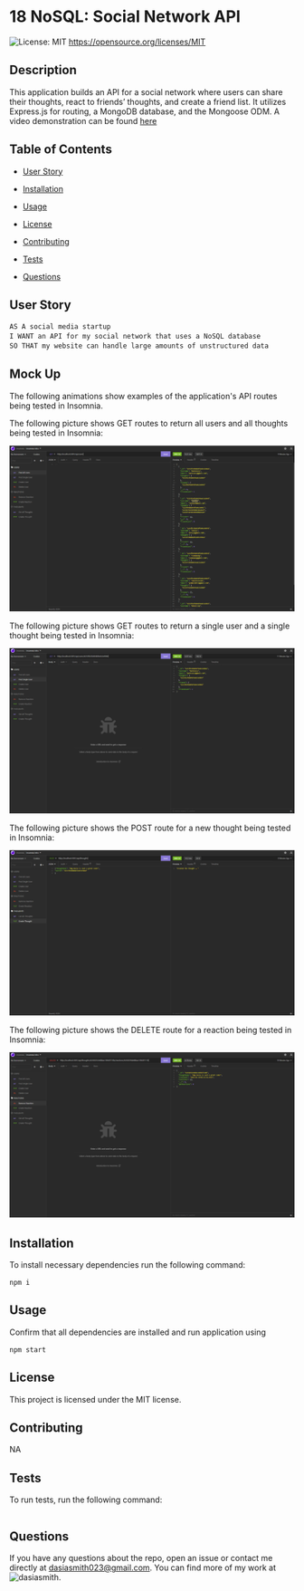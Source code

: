 # 18 NoSQL: Social Network API
  ![License: MIT](https://img.shields.io/badge/License-MIT-yellow.svg)
      https://opensource.org/licenses/MIT

  ## Description

  This application builds an API for a social network where users can share their thoughts, react to friends’ thoughts, and create a friend list. It utilizes Express.js for routing, a MongoDB database, and the Mongoose ODM. A video demonstration can be found [here](https://drive.google.com/file/d/1H7fOICaB4822x4oWwAcSRsIqt1RgQycB/view?usp=sharing)

  ## Table of Contents

  * [User Story](#userStory)

  * [Installation](#installation)

  * [Usage](#usage)

  * [License](#License)

  * [Contributing](#contributing)

  * [Tests](#tests)

  * [Questions](#Questions)

  ## User Story

  ```md
  AS A social media startup
  I WANT an API for my social network that uses a NoSQL database
  SO THAT my website can handle large amounts of unstructured data
  ```

  ## Mock Up

  The following animations show examples of the application's API routes being tested in Insomnia.

  The following picture shows GET routes to return all users and all thoughts being tested in Insomnia:

  ![Demo of GET routes to return all users and all thoughts being tested in Insomnia.](./Assets/AllUsers.PNG)

  The following picture shows GET routes to return a single user and a single thought being tested in Insomnia:

  ![Demo that shows GET routes to return a single user and a single thought being tested in Insomnia.](./Assets/SingleUser.PNG)

  The following picture shows the POST route for a new thought being tested in Insomnia:

  ![Demo that shows the POST route for new thought being tested in Insomnia.](./Assets/NewThought.PNG)

  The following picture shows the DELETE route for a reaction being tested in Insomnia:

  ![Demo that shows the POST and DELETE routes for a user’s friend list being tested in Insomnia.](./Assets/RemoveReaction.PNG)

  ## Installation
  
  To install necessary dependencies run the following command:

  ```
  npm i
  ```

  ## Usage

  Confirm that all dependencies are installed and run application using

  ```
  npm start
  ```

  ## License

  This project is licensed under the MIT license.

  ## Contributing

  NA

  ## Tests

  To run tests, run the following command:

  ```
  
  ```

  ## Questions

  If you have any questions about the repo, open an issue or contact me directly at dasiasmith023@gmail.com. You can find more of my work
  at ![dasiasmith](https://github.com/dasiasmith).